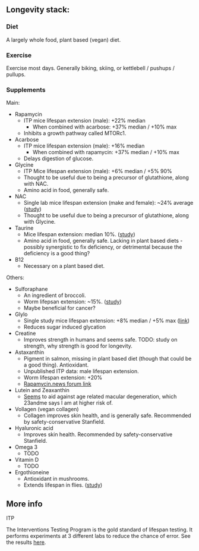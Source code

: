 ## Longevity stack:

### Diet

A largely whole food, plant based (vegan) diet.

### Exercise

Exercise most days. Generally biking, skiing, or kettlebell / pushups / pullups.

### Supplements

Main:
- Rapamycin
  - ITP mice lifespan extension (male): +22% median
    - When combined with acarbose: +37% median / +10% max
  - Inhibits a growth pathway called MTORc1.
- Acarbose
  - ITP mice lifespan extension (male): +16% median
    - When combined with rapamycin: +37% median / +10% max
  - Delays digestion of glucose.
- Glycine
   - ITP Mice lifespan extension (male): +6% median / +5% 90%
   - Thought to be useful due to being a precursor of glutathione, along with NAC.
   - Amino acid in food, generally safe.
- NAC
   - Single lab mice lifespan extension (make and female): ~24% average ([study](https://www.ncbi.nlm.nih.gov/pmc/articles/PMC8912885/))
   - Thought to be useful due to being a precursor of glutathione, along with Glycine.
- Taurine
  - Mice lifespan extension: median 10%. ([study](https://www.science.org/doi/10.1126/science.abn9257))
  - Amino acid in food, generally safe. Lacking in plant based diets - possibly synergistic to fix deficiency, or detrimental because the deficiency is a good thing?
- B12
  - Necessary on a plant based diet.

Others:
- Sulforaphane
  - An ingredient of broccoli.
  - Worm lifepsan extension: ~15%. ([study](https://www.ncbi.nlm.nih.gov/pmc/articles/PMC7880325/))
  - Maybe beneficial for cancer?
- Glylo
  - Single study mice lifespan extension: +8% median / +5% max ([link](https://www.biorxiv.org/content/10.1101/2022.08.10.503411v1.full))
  - Reduces sugar induced glycation
- Creatine
  - Improves strength in humans and seems safe. TODO: study on strength, why strength is good for longevity.
- Astaxanthin
  - Pigment in salmon, missing in plant based diet (though that could be a good thing). Antioxidant.
  - Unpublished ITP data: male lifespan extension.
  - Worm lifespan extension: +20%
  - [Rapamycin.news forum link](https://www.rapamycin.news/t/astaxanthin-a-potential-treatment-in-disease-and-aging-lifespan-increase/1183/6)
- Lutein and Zeaxanthin
  - [Seems](https://www.medicalnewstoday.com/articles/how-much-lutein-per-day-for-macular-degeneration#lutein-and-macular-degeneration) to aid against age related macular degeneration, which 23andme says I am at higher risk of.
- Vollagen (vegan collagen)
  - Collagen improves skin health, and is generally safe. Recommended by safety-conservative Stanfield.
- Hyaluronic acid
  - Improves skin health. Recommended by safety-conservative Stanfield.
- Omega 3
  - TODO
- Vitamin D
  - TODO
- Ergothioneine
  - Antioxidant in mushrooms.
  - Extends lifespan in flies. ([study](https://pubmed.ncbi.nlm.nih.gov/34877949/))


## More info

ITP

The Interventions Testing Program is the gold standard of lifespan testing. It performs experiments at 3 different labs to reduce the chance of error. See the results [here](https://phenome.jax.org/projects/ITP1).
